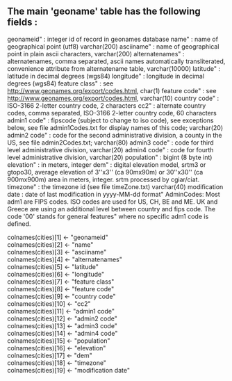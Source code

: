 The main 'geoname' table has the following fields :
---------------------------------------------------
geonameid"        : integer id of record in geonames database
name"             : name of geographical point (utf8) varchar(200)
asciiname"        : name of geographical point in plain ascii characters, varchar(200)
alternatenames"   : alternatenames, comma separated, ascii names automatically transliterated, convenience attribute from alternatename table, varchar(10000)
latitude"         : latitude in decimal degrees (wgs84)
longitude"        : longitude in decimal degrees (wgs84)
feature class"    : see http://www.geonames.org/export/codes.html, char(1)
feature code"     : see http://www.geonames.org/export/codes.html, varchar(10)
country code"     : ISO-3166 2-letter country code, 2 characters
cc2"              : alternate country codes, comma separated, ISO-3166 2-letter country code, 60 characters
admin1 code"      : fipscode (subject to change to iso code), see exceptions below, see file admin1Codes.txt for display names of this code; varchar(20)
admin2 code"      : code for the second administrative division, a county in the US, see file admin2Codes.txt; varchar(80) 
admin3 code"      : code for third level administrative division, varchar(20)
admin4 code"      : code for fourth level administrative division, varchar(20)
population"       : bigint (8 byte int) 
elevation"        : in meters, integer
dem"              : digital elevation model, srtm3 or gtopo30, average elevation of 3''x3'' (ca 90mx90m) or 30''x30'' (ca 900mx900m) area in meters, integer. srtm processed by cgiar/ciat.
timezone"         : the timezone id (see file timeZone.txt) varchar(40)
modification date : date of last modification in yyyy-MM-dd format"
AdminCodes:
Most adm1 are FIPS codes. ISO codes are used for US, CH, BE and ME. UK and Greece are using an additional level between country and fips code. The code '00' stands for general features"
where no specific adm1 code is defined.



colnames(cities)[1] <- "geonameid"       
colnames(cities)[2] <- "name"            
colnames(cities)[3] <- "asciiname"       
colnames(cities)[4] <- "alternatenames"  
colnames(cities)[5] <- "latitude"        
colnames(cities)[6] <- "longitude"       
colnames(cities)[7] <- "feature class"   
colnames(cities)[8] <- "feature code"    
colnames(cities)[9] <- "country code"    
colnames(cities)[10] <- "cc2"             
colnames(cities)[11] <- "admin1 code"     
colnames(cities)[12] <- "admin2 code"     
colnames(cities)[13] <- "admin3 code"     
colnames(cities)[14] <- "admin4 code"     
colnames(cities)[15] <- "population"      
colnames(cities)[16] <- "elevation"       
colnames(cities)[17] <- "dem"             
colnames(cities)[18] <- "timezone"        
colnames(cities)[19] <- "modification date"
